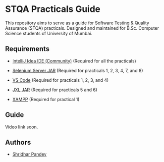 
# STQA Practicals Guide

This repository aims to serve as a guide for Software Testing & Quality Assurance (STQA) practicals. Designed and maintained for B.Sc. Computer Science students of University of Mumbai.


## Requirements

- [IntelliJ Idea IDE (Community)](https://download.jetbrains.com/idea/ideaIC-2024.1.4.exe) (Required for all the practicals)

- [Selenium Server JAR](https://github.com/SeleniumHQ/selenium/releases/download/selenium-4.24.0/selenium-server-4.24.0.jar) (Required for practicals 1, 2, 3, 4, 7, and 8)

- [VS Code](https://code.visualstudio.com/sha/download?build=stable&os=win32-x64-user) (Required for practicals 1, 2, 3, and 4)

- [JXL JAR](https://repo1.maven.org/maven2/net/sourceforge/jexcelapi/jxl/2.6.12/jxl-2.6.12.jar) (Required for practicals 5 and 6)

- [XAMPP](https://sourceforge.net/projects/xampp/files/latest/download) (Required for practical 1)


## Guide

Video link soon.


## Authors

- [Shridhar Pandey](https://www.github.com/shridey)

